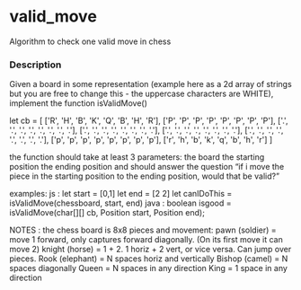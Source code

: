 # valid_move
Algorithm to check one valid move in chess

### Description 

Given a board in some representation (example here as a 2d array of strings but you are free to change this - the uppercase characters are WHITE), implement the function isValidMove()    

let cb = [
    ['R', 'H', 'B', 'K', 'Q', 'B', 'H', 'R'],
    ['P', 'P', 'P', 'P', 'P', 'P', 'P', 'P'],
    ['.', '.', '.', '.', '.', '.', '.', '.'],
    ['.', '.', '.', '.', '.', '.', '.', '.'],
    ['.', '.', '.', '.', '.', '.', '.', '.'],
    ['.', '.', '.', '.', '.', '.', '.', '.'],
    ['p', 'p', 'p', 'p', 'p', 'p', 'p', 'p'],
    ['r', 'h', 'b', 'k', 'q', 'b', 'h', 'r']
  ]

the function should take at least 3 parameters: 
the board
the starting position
the ending position
and should answer the question “if i move the piece in the starting position to the ending position, would that be valid?”

examples: 
js : 
    let start = [0,1]
    let end = [2 2]
    let canIDoThis = isValidMove(chessboard, start, end)
java : 
    boolean isgood = isValidMove(char[][] cb, Position start, Position end);

NOTES : 
the chess board is 8x8
pieces and movement: 
pawn (soldier) = move 1 forward, only captures forward diagonally. (On its first move it can move 2)
knight (horse) = 1 + 2. 1 horiz + 2 vert, or vice versa. Can jump over pieces.
Rook (elephant) = N spaces horiz and vertically
Bishop (camel) = N spaces diagonally
Queen = N spaces in any direction
King = 1 space in any direction